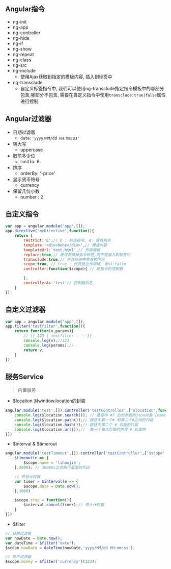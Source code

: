 ## Angular指令
- ng-init
- ng-app
- ng-controller
- ng-hide
- ng-if
- ng-show
- ng-repeat
- ng-class
- ng-src
- ng-include
    - 使用Ajax获取到指定的模板内容, 插入到标签中
- ng-transclude
    - 自定义标签指令中, 我们可以使用ng-transclude指定指令模板中的哪部分包含,哪部分不包含, 需要在自定义指令中使用`transclude:true|false`属性进行控制


## Angular过滤器

- 日期过滤器
    - `date:'yyyy/MM/dd HH:mm:ss'`
- 转大写
    - uppercase
- 取前多少位
    - limitTo: 8
- 排序
    - orderBy: '-price'
- 显示货币符号
    - currency
- 保留几位小数
    - number : 2


## 自定义指令

```js
var app = angular.module('app',[]);
app.directive('myDirective',function(){
    return {
        restrict:'E',// E : 标签指令, A: 属性指令
        template:'<div>hehe</div>',// 模板内容
        templateUrl:'test.html',// 外链模板
        replace:true,// 是否替换掉指令标签,而不是插入到标签中
        transclude:true,// 包含标签中原有的内容
        scope:true, // true : 代表独立作用域, 默认:false
        controller:function($scope){ // 此指令的控制器

        },
        controllerAs:'test'// 控制器别名
    }
});
```

## 自定义过滤器

```js
var app = angular.module('app',[]);
app.filter('testfilter',function(){
    return function(v,params){
        // {{ 123 | testfilter : '-'}}
        console.log(v);//123
        console.log(params);// -
        return v;
    }
})
```

## 服务Service
> 内置服务

- $location 对window.location的封装
```js
angular.module('test',[]).controller('testController',['$location',function($location){
    console.log($location.search()); // 路径中 #? 后的参数的json对象 {name:'liyajie',age:23}
    console.log($location.path());// 路径中第一个# 和第二个#之间的内容
    console.log($location.hash());// 路径中第二个 # 后面的内容
    console.log($location.url());//  第一个锚点后面的内容 # 后面的
}])
```

- $interval & $timerout

```js
angular.module('testTimeout',[]).controller('testController',['$scope','$timeout','$interval',function($scope,$timeout,$interval){
    $timeout(e => {
        $scope.name = 'lihaojie';
    },3000); // 3000ms之后执行里面的代码

    // 开启计时器
    var timer = $interval(e => {
        $scope.date = Date.now();
    },1000)

    $scope.stop = function(){
        $interval.cancel(timer);// 停止计时器
    }
}])
```

- $filter

```js
// 日期过滤器
var nowDate = Date.now();
var dateTime = $filter('date');
$scope.nowDate = dateTime(nowDate,'yyyy/MM/dd HH:mm:ss');

// 货币过滤器
$scope.money = $filter('currency')(123);
```



